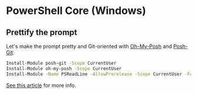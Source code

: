# PowerShell Core (Windows)

## Prettify the prompt

Let's make the prompt pretty and Git-oriented with [Oh-My-Posh](https://github.com/dahlbyk/posh-git) and [Posh-Git](https://github.com/JanDeDobbeleer/oh-my-posh):

```sh
Install-Module posh-git -Scope CurrentUser
Install-Module oh-my-posh -Scope CurrentUser
Install-Module -Name PSReadLine -AllowPrerelease -Scope CurrentUser -Force -SkipPublisherCheck
```

[See this article](https://www.hanselman.com/blog/HowToMakeAPrettyPromptInWindowsTerminalWithPowerlineNerdFontsCascadiaCodeWSLAndOhmyposh.aspx) for more info.
